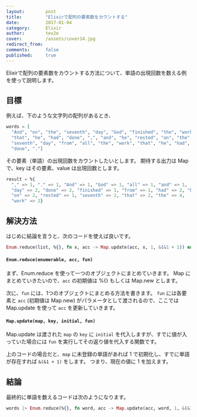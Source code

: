 ```yaml
---
layout:        post
title:         "Elixirで配列の要素数をカウントする"
date:          2017-01-04
category:      Elixir
author:        tex2e
cover:         /assets/cover14.jpg
redirect_from:
comments:      false
published:     true
---
```


Elixirで配列の要素数をカウントする方法について、単語の出現回数を数える例を使って説明します。

目標
-----------

例えば、下のような文字列の配列があるとき、

```elixir
words = [
  "And", "on", "the", "seventh", "day", "God", "finished", "the", "work",
  "that", "he", "had", "done", ",", "and", "he", "rested", "on", "the",
  "seventh", "day", "from", "all", "the", "work", "that", "he", "had",
  "done", "."]
```

その要素（単語）の出現回数をカウントしたいとします。
期待する出力は Map で、key はその要素、value は出現回数とします。

```elixir
result = %{
  "," => 1, "." => 1, "And" => 1, "God" => 1, "all" => 1, "and" => 1,
  "day" => 2, "done" => 2, "finished" => 1, "from" => 1, "had" => 2, "he" => 3,
  "on" => 2, "rested" => 1, "seventh" => 2, "that" => 2, "the" => 4,
  "work" => 2}
```

解決方法
-----------

はじめに結論を言うと、次のコードを使えば良いです。

```elixir
Enum.reduce(list, %{}, fn x, acc -> Map.update(acc, x, 1, &(&1 + 1)) end)
```

#### `Enum.reduce(enumerable, acc, fun)`

まず、Enum.reduce を使って一つのオブジェクトにまとめていきます。
Map にまとめていきたいので、`acc` の初期値は %{} もしくは Map.new とします。

次に、`fun` には、1つのオブジェクトにまとめる方法を書きます。
`fun` には各要素と `acc` (初期値は Map.new) がパラメータとして渡されるので、ここでは Map.update を使って `acc` を更新していきます。

#### `Map.update(map, key, initial, fun)`

Map.update は渡された `map` の `key` に `initial` を代入しますが、すでに値が入っていた場合には `fun` を実行してその返り値を代入する関数です。

上のコードの場合だと、`map` に未登録の単語があれば 1 で初期化し、すでに単語が存在すれば `&(&1 + 1)` をします。
つまり、現在の値に 1 を加えます。


結論
-----------

最終的に単語を数えるコードは次のようになります。

```elixir
words |> Enum.reduce(%{}, fn word, acc -> Map.update(acc, word, 1, &(&1 + 1)) end)
```
